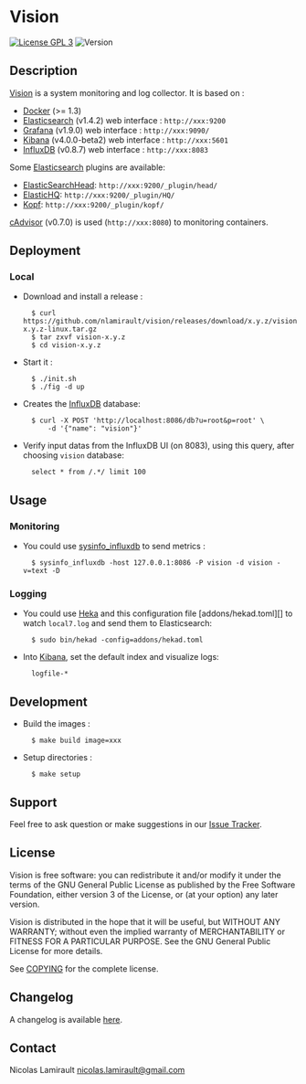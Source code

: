 # Vision

[![License GPL 3][badge-license]][COPYING]
![Version][badge-release]

## Description

[Vision][] is a system monitoring and log collector.
It is based on :

* [Docker][] (>= 1.3)
* [Elasticsearch][] (v1.4.2) web interface : `http://xxx:9200`
* [Grafana][] (v1.9.0) web interface : `http://xxx:9090/`
* [Kibana][] (v4.0.0-beta2) web interface : `http://xxx:5601`
* [InfluxDB][] (v0.8.7) web interface : `http://xxx:8083`

Some [Elasticsearch][] plugins are available:
* [ElasticSearchHead][]: `http://xxx:9200/_plugin/head/`
* [ElasticHQ][]: `http://xxx:9200/_plugin/HQ/`
* [Kopf][]: `http://xxx:9200/_plugin/kopf/`

[cAdvisor][] (v0.7.0) is used (`http://xxx:8080`) to monitoring containers.


## Deployment

### Local

* Download and install a release :

        $ curl https://github.com/nlamirault/vision/releases/download/x.y.z/vision-x.y.z-linux.tar.gz
        $ tar zxvf vision-x.y.z
        $ cd vision-x.y.z

* Start it :

        $ ./init.sh
        $ ./fig -d up

* Creates the [InfluxDB][] database:

        $ curl -X POST 'http://localhost:8086/db?u=root&p=root' \
            -d '{"name": "vision"}'

* Verify input datas from the InfluxDB UI (on 8083), using this query, after choosing `vision`
  database:

        select * from /.*/ limit 100


## Usage

### Monitoring

* You could use [sysinfo_influxdb][] to send metrics :

        $ sysinfo_influxdb -host 127.0.0.1:8086 -P vision -d vision -v=text -D


### Logging

* You could use [Heka][] and this configuration file [addons/hekad.toml][]
  to watch `local7.log` and send them to Elasticsearch:

        $ sudo bin/hekad -config=addons/hekad.toml

* Into [Kibana][], set the default index and visualize logs:

        logfile-*


## Development

* Build the images :

        $ make build image=xxx

* Setup directories :

        $ make setup


## Support

Feel free to ask question or make suggestions in our [Issue Tracker][].


## License

Vision is free software: you can redistribute it and/or modify it under the
terms of the GNU General Public License as published by the Free Software
Foundation, either version 3 of the License, or (at your option) any later
version.

Vision is distributed in the hope that it will be useful, but WITHOUT ANY
WARRANTY; without even the implied warranty of MERCHANTABILITY or FITNESS FOR A
PARTICULAR PURPOSE.  See the GNU General Public License for more details.

See [COPYING][] for the complete license.


## Changelog

A changelog is available [here](ChangeLog.md).


## Contact

Nicolas Lamirault <nicolas.lamirault@gmail.com>



[Vision]: https://github.com/nlamirault/vision
[COPYING]: https://github.com/nlamirault/vision/blob/master/COPYING
[Issue tracker]: https://github.com/nlamirault/vision/issues
[badge-license]: https://img.shields.io/badge/license-GPL_3-green.svg
[badge-release]: https://img.shields.io/github/release/nlamirault/vision.svg

[Docker]: https://www.docker.io
[Docker documentation]: http://docs.docker.io

[Elasticsearch]: http://www.elasticsearch.org
[Grafana]: http://grafana.org/
[Kibana]: http://www.elasticsearch.org/overview/kibana/
[ElasticSearchHead]: http://mobz.github.io/elasticsearch-head
[ElasticHQ]: http://www.elastichq.org
[Kopf]: https://github.com/lmenezes/elasticsearch-kopf
[Fluentd]: http://fluentd.org/
[Heka]: http://hekad.readthedocs.org/en/latest/
[Supervisor]: http://supervisord.org
[sysinfo_influxdb]: https://github.com/novaquark/sysinfo_influxdb
[InfluxDB]: http://influxdb.com
[cAdvisor]: https://github.com/google/cadvisor

[Virtualbox]: https://www.virtualbox.org
[Vagrant]: http://downloads.vagrantup.com
[SystemdD]: http://freedesktop.org/wiki/Software/systemd
